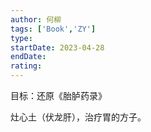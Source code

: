 ```yaml
---
author: 何柳
tags: ['Book','ZY']
type: 
startDate: 2023-04-28
endDate:
rating: 
---
```


目标：还原《胎胪药录》

灶心土（伏龙肝），治疗胃的方子。






























